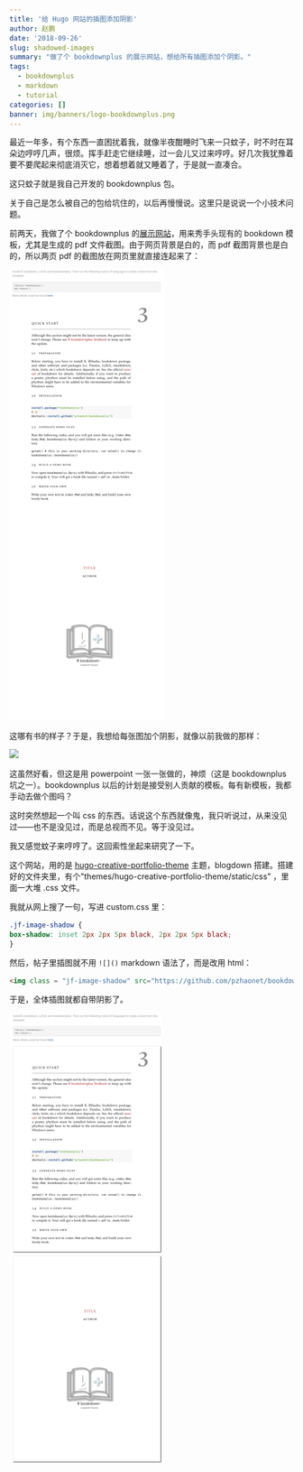 ```yaml
---
title: '给 Hugo 网站的插图添加阴影'
author: 赵鹏
date: '2018-09-26'
slug: shadowed-images
summary: "做了个 bookdownplus 的展示网站，想给所有插图添加个阴影。"
tags:
  - bookdownplus
  - markdown
  - tutorial
categories: []
banner: img/banners/logo-bookdownplus.png
---
```


最近一年多，有个东西一直困扰着我，就像半夜酣睡时飞来一只蚊子，时不时在耳朵边哼哼几声，很烦。挥手赶走它继续睡，过一会儿又过来哼哼。好几次我犹豫着要不要爬起来彻底消灭它，想着想着就又睡着了，于是就一直凑合。

这只蚊子就是我自己开发的 bookdownplus 包。

<!--more-->


关于自己是怎么被自己的包给坑住的，以后再慢慢说。这里只是说说一个小技术问题。

前两天，我做了个 bookdownplus 的[展示网站](https://bookdownplus.netlify.com)，用来秀手头现有的 bookdown 模板，尤其是生成的 pdf 文件截图。由于网页背景是白的，而 pdf 截图背景也是白的，所以两页 pdf 的截图放在网页里就直接连起来了：

![](https://github.com/pzhaonet/bookdownplus-web/raw/master/static/img/no-shaddow.png)

这哪有书的样子？于是，我想给每张图加个阴影，就像以前我做的那样：

![](https://github.com/pzhaonet/bookdownplus/raw/master/inst2/showcase/bookdownplus_thesis_classic.jpg)

这虽然好看，但这是用 powerpoint 一张一张做的，神烦（这是 bookdownplus 坑之一）。bookdownplus 以后的计划是接受别人贡献的模板。每有新模板，我都手动去做个图吗？

这时突然想起一个叫 css 的东西。话说这个东西就像鬼，我只听说过，从来没见过——也不是没见过，而是总视而不见。等于没见过。

我又感觉蚊子来哼哼了。这回索性坐起来研究了一下。

这个网站，用的是 [hugo-creative-portfolio-theme](https://github.com/kishaningithub/hugo-creative-portfolio-theme) 主题，blogdown 搭建。搭建好的文件夹里，有个"themes/hugo-creative-portfolio-theme/static/css" ，里面一大堆 .css 文件。

我就从网上搜了一句，写进 custom.css 里：

```css
.jf-image-shadow {
box-shadow: inset 2px 2px 5px black, 2px 2px 5px black;
}
```

然后，帖子里插图就不用 `![]()` markdown 语法了，而是改用 html：

```html
<img class = "jf-image-shadow" src="https://github.com/pzhaonet/bookdownplus/raw/master/inst2/classic/showcase/cover.png" />
```

于是，全体插图就都自带阴影了。

![](https://github.com/pzhaonet/bookdownplus-web/raw/master/static/img/shadowed.png)
